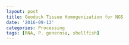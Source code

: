 ```yaml
---
layout: post
title: Geoduck Tissue Homogenization for NGS
date: '2016-09-13'
categories: Processing
tags: [RNA, P. generosa, shellfish]
---
```


